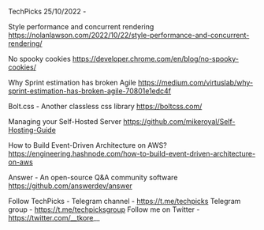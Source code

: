 TechPicks 25/10/2022 -

Style performance and concurrent rendering
https://nolanlawson.com/2022/10/22/style-performance-and-concurrent-rendering/

No spooky cookies
https://developer.chrome.com/en/blog/no-spooky-cookies/

Why Sprint estimation has broken Agile
https://medium.com/virtuslab/why-sprint-estimation-has-broken-agile-70801e1edc4f

Bolt.css - Another classless css library
https://boltcss.com/

Managing your Self-Hosted Server
https://github.com/mikeroyal/Self-Hosting-Guide

How to Build Event-Driven Architecture on AWS?
https://engineering.hashnode.com/how-to-build-event-driven-architecture-on-aws

Answer - An open-source Q&A community software
https://github.com/answerdev/answer

Follow TechPicks -
Telegram channel - https://t.me/techpicks
Telegram group - https://t.me/techpicksgroup
Follow me on Twitter - https://twitter.com/__tkore__